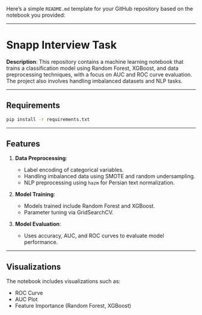Here’s a simple `README.md` template for your GitHub repository based on the notebook you provided:

---

# Snapp Interview Task

**Description**:
This repository contains a machine learning notebook that trains a classification model using Random Forest, XGBoost, and data preprocessing techniques, with a focus on AUC and ROC curve evaluation. The project also involves handling imbalanced datasets and NLP tasks.

---

## Requirements

```bash
pip install -r requirements.txt
```

---

## Features

1. **Data Preprocessing**:
   - Label encoding of categorical variables.
   - Handling imbalanced data using SMOTE and random undersampling.
   - NLP preprocessing using `hazm` for Persian text normalization.

2. **Model Training**:
   - Models trained include Random Forest and XGBoost.
   - Parameter tuning via GridSearchCV.

3. **Model Evaluation**:
   - Uses accuracy, AUC, and ROC curves to evaluate model performance.

---

## Visualizations

The notebook includes visualizations such as:

- ROC Curve
- AUC Plot
- Feature Importance (Random Forest, XGBoost)